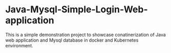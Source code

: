 # Java-Mysql-Simple-Login-Web-application

This is a simple demonstration project to showcase conatinerization of Java web application and Mysql database in docker and Kubernetes environment.





